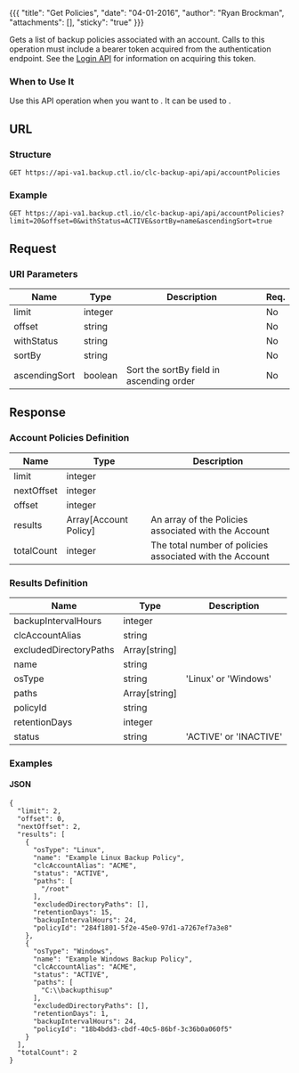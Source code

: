 {{{
  "title": "Get Policies",
  "date": "04-01-2016",
  "author": "Ryan Brockman",
  "attachments": [],
  "sticky": "true"
}}}

Gets a list of backup policies associated with an account. Calls to this operation must include a bearer token acquired from the authentication endpoint. See the [Login API](../Authentication/login.md) for information on acquiring this token.

### When to Use It

Use this API operation when you want to . It can be used to .

## URL

### Structure

    GET https://api-va1.backup.ctl.io/clc-backup-api/api/accountPolicies

### Example

    GET https://api-va1.backup.ctl.io/clc-backup-api/api/accountPolicies?limit=20&offset=0&withStatus=ACTIVE&sortBy=name&ascendingSort=true

## Request

### URI Parameters

| Name | Type | Description | Req. |
| --- | --- | --- | --- |
| limit | integer |  | No |
| offset | string |  | No |
| withStatus | string |  | No |
| sortBy | string |  | No |
| ascendingSort | boolean | Sort the sortBy field in ascending order | No |


## Response

### Account Policies Definition

| Name | Type | Description |
| --- | --- | --- |
| limit | integer |  |
| nextOffset | integer |  |
| offset | integer |  |
| results | Array[Account Policy] | An array of the Policies associated with the Account |
| totalCount | integer | The total number of policies associated with the Account |


### Results Definition

| Name | Type | Description |
| --- | --- | --- |
| backupIntervalHours | integer |  |
| clcAccountAlias | string |  |
| excludedDirectoryPaths | Array[string] |  |
| name | string |  |
| osType | string | 'Linux' or 'Windows' |
| paths | Array[string] |  |
| policyId | string |  |
| retentionDays | integer |  |
| status | string | 'ACTIVE' or 'INACTIVE' |


### Examples

#### JSON

    {
      "limit": 2,
      "offset": 0,
      "nextOffset": 2,
      "results": [
        {
          "osType": "Linux",
          "name": "Example Linux Backup Policy",
          "clcAccountAlias": "ACME",
          "status": "ACTIVE",
          "paths": [
            "/root"
          ],
          "excludedDirectoryPaths": [],
          "retentionDays": 15,
          "backupIntervalHours": 24,
          "policyId": "284f1801-5f2e-45e0-97d1-a7267ef7a3e8"
        },
        {
          "osType": "Windows",
          "name": "Example Windows Backup Policy",
          "clcAccountAlias": "ACME",
          "status": "ACTIVE",
          "paths": [
            "C:\\backupthisup"
          ],
          "excludedDirectoryPaths": [],
          "retentionDays": 1,
          "backupIntervalHours": 24,
          "policyId": "18b4bdd3-cbdf-40c5-86bf-3c36b0a060f5"
        }
      ],
      "totalCount": 2
    }